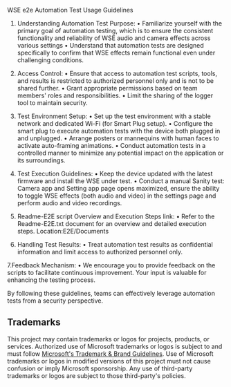 WSE e2e Automation Test Usage Guidelines 

1. Understanding Automation Test Purpose:
•	Familiarize yourself with the primary goal of automation testing, which is to ensure the consistent functionality and reliability of WSE audio and camera effects across various settings
•	Understand that automation tests are designed specifically to confirm that WSE effects remain functional even under challenging conditions.

2. Access Control:
•	Ensure that access to automation test scripts, tools, and results is restricted to authorized personnel only and is not to be shared further.
•	Grant appropriate permissions based on team members' roles and responsibilities. 
•	Limit the sharing of the logger tool to maintain security.
 
3. Test Environment Setup:
•	Set up the test environment with a stable network and dedicated Wi-Fi (for Smart Plug setup). 
•	Configure the smart plug to execute automation tests with the device both plugged in and unplugged. 
•	Arrange posters or mannequins with human faces to activate auto-framing animations.
•	Conduct automation tests in a controlled manner to minimize any potential impact on the application or its surroundings.
 
4. Test Execution Guidelines:
•	Keep the device updated with the latest firmware and install the WSE under test. 
•	Conduct a manual Sanity test: Camera app and Setting app page opens maximized, ensure the ability to toggle WSE effects (both audio and video) in the settings page and perform audio and video recordings.
 
5. Readme-E2E script Overview and Execution Steps link:
•	Refer to the Readme-E2E.txt document for an overview and detailed execution steps. Location:E2E/Documents
 
6. Handling Test Results:
•	Treat automation test results as confidential information and limit access to authorized personnel only.

7.Feedback Mechanism:
•	We encourage you to provide feedback on the scripts to facilitate continuous improvement. Your input is valuable for enhancing the testing process.
 
By following these guidelines, teams can effectively leverage automation tests from a security perspective. 

## Trademarks
This project may contain trademarks or logos for projects, products, or services. Authorized use of Microsoft 
trademarks or logos is subject to and must follow 
[Microsoft's Trademark & Brand Guidelines](https://www.microsoft.com/en-us/legal/intellectualproperty/trademarks/usage/general).
Use of Microsoft trademarks or logos in modified versions of this project must not cause confusion or imply Microsoft sponsorship.
Any use of third-party trademarks or logos are subject to those third-party's policies.